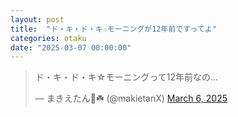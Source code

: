 ```yaml
---
layout: post
title:  "ド・キ・ド・キ☆モーニングが12年前ですってよ"
categories: otaku
date: "2025-03-07 00:00:00"
---
```


<blockquote class="twitter-tweet tw-align-center"><p lang="ja" dir="ltr">ド・キ・ド・キ☆モーニングって12年前なの...</p>&mdash; まきえたん🥦☘️ (@makietanX) <a href="https://twitter.com/makietanX/status/1897511691254161887?ref_src=twsrc%5Etfw">March 6, 2025</a></blockquote> <script async src="https://platform.twitter.com/widgets.js" charset="utf-8"></script>
